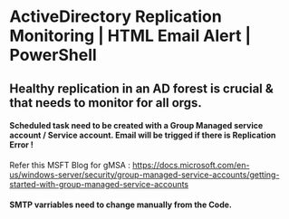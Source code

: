 # ActiveDirectory Replication Monitoring | HTML Email Alert | PowerShell
## Healthy replication in an AD forest is crucial & that needs to monitor for all orgs.

#### Scheduled task need to be created with a Group Managed service account / Service account. Email will be trigged if there is Replication Error !
Refer this MSFT Blog for gMSA : https://docs.microsoft.com/en-us/windows-server/security/group-managed-service-accounts/getting-started-with-group-managed-service-accounts

#### SMTP varriables need to change manually from the Code.
